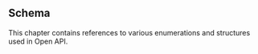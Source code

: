 ﻿## Schema

This chapter contains references to various enumerations and structures used in Open API.

